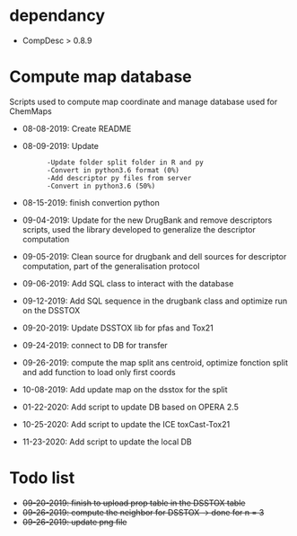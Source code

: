 # dependancy
- CompDesc > 0.8.9

# Compute map database
Scripts used to compute map coordinate and manage database used for ChemMaps
- 08-08-2019: Create README
- 08-09-2019: Update

            -Update folder split folder in R and py
            -Convert in python3.6 format (0%)
            -Add descriptor py files from server
            -Convert in python3.6 (50%)

- 08-15-2019: finish convertion python
- 09-04-2019: Update for the new DrugBank and remove descriptors scripts, used the library developed to generalize the descriptor computation
- 09-05-2019: Clean source for drugbank and dell sources for descriptor computation, part of the generalisation protocol
- 09-06-2019: Add SQL class to interact with the database
- 09-12-2019: Add SQL sequence in the drugbank class and optimize run on the DSSTOX
- 09-20-2019: Update DSSTOX lib for pfas and Tox21
- 09-24-2019: connect to DB for transfer
- 09-26-2019: compute the map split ans centroid, optimize fonction split and add function to load only first coords
- 10-08-2019: Add update map on the dsstox for the split
- 01-22-2020: Add script to update DB based on OPERA 2.5
- 10-25-2020: Add script to update the ICE toxCast-Tox21
- 11-23-2020: Add script to update the local DB


# Todo list
- ~~09-20-2019: finish to upload prop table in the DSSTOX table~~
- ~~09-26-2019: compute the neighbor for DSSTOX -> done for n = 3~~
- ~~09-26-2019: update png file~~
